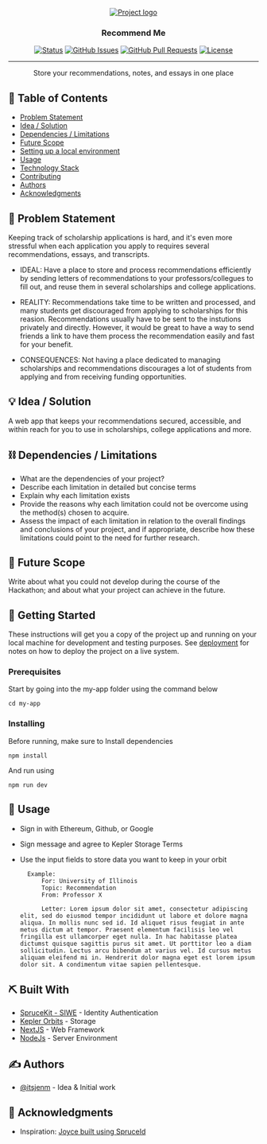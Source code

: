 <p align="center">
  <a href="" rel="noopener">
 <img src="https://i.imgur.com/AZ2iWek.png" alt="Project logo"></a>
</p>
<h3 align="center">Recommend Me</h3>

<div align="center">


[![Status](https://img.shields.io/badge/status-active-success.svg)]()
[![GitHub Issues](https://img.shields.io/github/issues/kylelobo/The-Documentation-Compendium.svg)](https://github.com/kylelobo/The-Documentation-Compendium/issues)
[![GitHub Pull Requests](https://img.shields.io/github/issues-pr/kylelobo/The-Documentation-Compendium.svg)](https://github.com/kylelobo/The-Documentation-Compendium/pulls)
[![License](https://img.shields.io/badge/license-MIT-blue.svg)](LICENSE.md)

</div>

---

<p align="center"> Store your recommendations, notes, and essays in one place 
    <br> 
</p>

## 📝 Table of Contents

- [Problem Statement](#problem_statement)
- [Idea / Solution](#idea)
- [Dependencies / Limitations](#limitations)
- [Future Scope](#future_scope)
- [Setting up a local environment](#getting_started)
- [Usage](#usage)
- [Technology Stack](#tech_stack)
- [Contributing](../CONTRIBUTING.md)
- [Authors](#authors)
- [Acknowledgments](#acknowledgments)

## 🧐 Problem Statement <a name = "problem_statement"></a>

Keeping track of scholarship applications is hard, and it's even more stressful when each application you apply to requires several recommendations, essays, and transcripts.  

- IDEAL: Have a place to store and process recommendations efficiently by sending letters of recommendations to your professors/collegues to fill out, and reuse them in several scholarships and college applications. 

- REALITY: Recommendations take time to be written and processed, and many students get discouraged from applying to scholarships for this reasion. Recommendations usually have to be sent to the instutions privately and directly. However, it would be great to have a way to send friends a link to have them process the recommendation easily and fast for your benefit. 

- CONSEQUENCES: Not having a place dedicated to managing scholarships and recommendations discourages a lot of students from applying and from receiving funding opportunities. 


## 💡 Idea / Solution <a name = "idea"></a>

A web app that keeps your recommendations secured, accessible, and within reach for you to use in scholarships, college applications and more. 

## ⛓️ Dependencies / Limitations <a name = "limitations"></a>

- What are the dependencies of your project?
- Describe each limitation in detailed but concise terms
- Explain why each limitation exists
- Provide the reasons why each limitation could not be overcome using the method(s) chosen to acquire.
- Assess the impact of each limitation in relation to the overall findings and conclusions of your project, and if
  appropriate, describe how these limitations could point to the need for further research.

## 🚀 Future Scope <a name = "future_scope"></a>

Write about what you could not develop during the course of the Hackathon; and about what your project can achieve
in the future.

## 🏁 Getting Started <a name = "getting_started"></a>

These instructions will get you a copy of the project up and running on your local machine for development
and testing purposes. See [deployment](#deployment) for notes on how to deploy the project on a live system.

### Prerequisites

Start by going into the my-app folder using the command below

```
cd my-app
```

### Installing

Before running, make sure to 
Install dependencies

```
npm install
```

And run  using 

```
npm run dev
```

## 🎈 Usage <a name="usage"></a>

- Sign in with Ethereum, Github, or Google 
- Sign message and agree to Kepler Storage Terms 
- Use the input fields to store data you want to keep in your orbit


    ``````
      Example: 
          For: University of Illinois
          Topic: Recommendation
          From: Professor X 

          Letter: Lorem ipsum dolor sit amet, consectetur adipiscing elit, sed do eiusmod tempor incididunt ut labore et dolore magna aliqua. In mollis nunc sed id. Id aliquet risus feugiat in ante metus dictum at tempor. Praesent elementum facilisis leo vel fringilla est ullamcorper eget nulla. In hac habitasse platea dictumst quisque sagittis purus sit amet. Ut porttitor leo a diam sollicitudin. Lectus arcu bibendum at varius vel. Id cursus metus aliquam eleifend mi in. Hendrerit dolor magna eget est lorem ipsum dolor sit. A condimentum vitae sapien pellentesque.   
    `````` 

## ⛏️ Built With <a name = "tech_stack"></a>

- [SpruceKit - SIWE](https://www.spruceid.dev/) - Identity Authentication 
- [Kepler Orbits](https://www.spruceid.dev/) - Storage
- [NextJS](https://nextjs.org/) - Web Framework
- [NodeJs](https://nodejs.org/en/) - Server Environment

## ✍️ Authors <a name = "authors"></a>

- [@itsjenm](https://github.com/itsjenm) - Idea & Initial work


## 🎉 Acknowledgments <a name = "acknowledgments"></a>


- Inspiration: [Joyce built using SpruceId](https://joyce.spruceid.xyz/)


